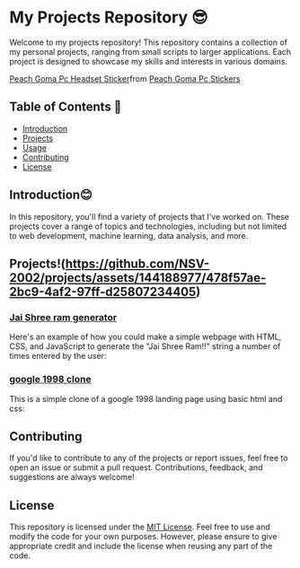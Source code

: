 # My Projects Repository 😎

Welcome to my projects repository! This repository contains a collection of my personal projects, ranging from small scripts to larger applications. Each project is designed to showcase my skills and interests in various domains.

<div class="tenor-gif-embed" data-postid="10161066802793508285" data-share-method="host" data-aspect-ratio="0.94958" data-width="100%"><a href="https://tenor.com/view/peach-goma-pc-headset-gif-10161066802793508285">Peach Goma Pc Headset Sticker</a>from <a href="https://tenor.com/search/peach+goma+pc-stickers">Peach Goma Pc Stickers</a></div> <script type="text/javascript" async src="https://tenor.com/embed.js"></script>

## Table of Contents 🤨        

- [Introduction](#introduction)
- [Projects](#projects)
- [Usage](#usage)
- [Contributing](#contributing)
- [License](#license)

## Introduction😊

In this repository, you'll find a variety of projects that I've worked on. These projects cover a range of topics and technologies, including but not limited to web development, machine learning, data analysis, and more.

## Projects!(https://github.com/NSV-2002/projects/assets/144188977/478f57ae-2bc9-4af2-97ff-d25807234405)

### [Jai Shree ram generator](https://github.com/NSV-2002/projects/tree/main/shree%20ram)

Here's an example of how you could make a simple webpage with HTML, CSS, and JavaScript to generate the "Jai Shree Ram!!" string a number of times entered by the user:

### [google 1998 clone](https://github.com/NSV-2002/projects/tree/main/google1998)

This is a simple clone of a google 1998 landing page using basic html and css:

## Contributing

If you'd like to contribute to any of the projects or report issues, feel free to open an issue or submit a pull request. Contributions, feedback, and suggestions are always welcome!

## License

This repository is licensed under the [MIT License](LICENSE). Feel free to use and modify the code for your own purposes. However, please ensure to give appropriate credit and include the license when reusing any part of the code.
